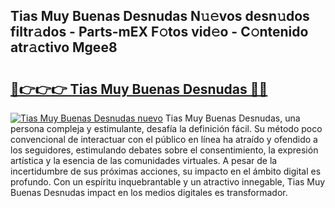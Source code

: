 ## Tias Muy Buenas Desnudas N𝚞𝚎vos desn𝚞dos filtr𝚊dos - Parts-mEX F𝚘tos vid𝚎o - C𝚘ntenido atr𝚊ctivo Mgee8

# <h2><a href="http://mb9r7mm.tromn.icu/?c=Tias+Muy+Buenas+Desnudas">🔗👉👉👉 Tias Muy Buenas Desnudas 🔗🔗</a></h2>

[![Tias Muy Buenas Desnudas nuevo](https://i.imgur.com/pEAQMta.gif)](http://mb9r7mm.tromn.icu/?c=Tias+Muy+Buenas+Desnudas)
Tias Muy Buenas Desnudas, una persona compleja y estimulante, desafía la definición fácil. Su método poco convencional de interactuar con el público en línea ha atraído y ofendido a los seguidores, estimulando debates sobre el consentimiento, la expresión artística y la esencia de las comunidades virtuales. A pesar de la incertidumbre de sus próximas acciones, su impacto en el ámbito digital es profundo. Con un espíritu inquebrantable y un atractivo innegable, Tias Muy Buenas Desnudas impact en los medios digitales es transformador.
